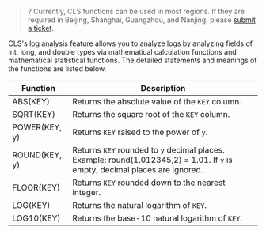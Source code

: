 >? Currently, CLS functions can be used in most regions. If they are required in Beijing, Shanghai, Guangzhou, and Nanjing, please [submit a ticket](https://console.cloud.tencent.com/workorder/category).
>

CLS's log analysis feature allows you to analyze logs by analyzing fields of int, long, and double types via mathematical calculation functions and mathematical statistical functions. The detailed statements and meanings of the functions are listed below.

| Function        | Description                                                         |
| ------------- | ------------------------------------------------------------ |
| ABS(KEY)      | Returns the absolute value of the `KEY` column.                                        |
| SQRT(KEY)     | Returns the square root of the `KEY` column.                                         |
| POWER(KEY, y) | Returns `KEY` raised to the power of `y`.                                         |
| ROUND(KEY, y) | Returns `KEY` rounded to `y` decimal places. Example: round(1.012345,2)   = 1.01. If `y` is empty, decimal places are ignored. |
| FLOOR(KEY)    | Returns `KEY` rounded down to the nearest integer.                                      |
| LOG(KEY)      | Returns the natural logarithm of `KEY`.                                      |
| LOG10(KEY)      | Returns the base-10 natural logarithm of `KEY`.                                      |
